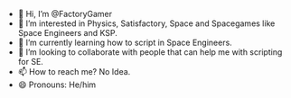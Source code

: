 - 👋 Hi, I’m @FactoryGamer
- 👀 I’m interested in Physics, Satisfactory, Space and Spacegames like Space Engineers and KSP.
- 🌱 I’m currently learning how to script in Space Engineers.
- 💞️ I’m looking to collaborate with people that can help me with scripting for SE.
- 📫 How to reach me? No Idea.
- 😄 Pronouns: He/him
<!-- ⚡ Fun fact: -->

<!---
FactoryGamer/FactoryGamer is a ✨ special ✨ repository because its `README.md` (this file) appears on your GitHub profile.
You can click the Preview link to take a look at your changes.
--->
